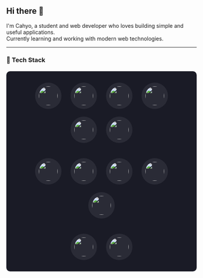 ## Hi there 👋

I'm Cahyo, a student and web developer who loves building simple and useful applications.  
Currently learning and working with modern web technologies.

---

### 🎨 Tech Stack

<div align="center" style="background: #1a1b26; padding: 20px; border-radius: 10px; margin: 20px 0;">
  <!-- Frontend -->
  <div style="margin-bottom: 20px;">
    <img src="https://cdn.jsdelivr.net/gh/devicons/devicon/icons/html5/html5-original.svg" width="50" style="margin: 10px; padding: 10px; background: #2a2b36; border-radius: 50%;" />
    <img src="https://cdn.jsdelivr.net/gh/devicons/devicon/icons/css3/css3-original.svg" width="50" style="margin: 10px; padding: 10px; background: #2a2b36; border-radius: 50%;" />
    <img src="https://cdn.jsdelivr.net/gh/devicons/devicon/icons/bootstrap/bootstrap-original.svg" width="50" style="margin: 10px; padding: 10px; background: #2a2b36; border-radius: 50%;" />
    <img src="https://cdn.jsdelivr.net/gh/devicons/devicon/icons/tailwindcss/tailwindcss-plain.svg" width="50" style="margin: 10px; padding: 10px; background: #2a2b36; border-radius: 50%;" />
    <img src="https://cdn.jsdelivr.net/gh/devicons/devicon/icons/javascript/javascript-original.svg" width="50" style="margin: 10px; padding: 10px; background: #2a2b36; border-radius: 50%;" />
    <img src="https://cdn.jsdelivr.net/gh/devicons/devicon/icons/react/react-original.svg" width="50" style="margin: 10px; padding: 10px; background: #2a2b36; border-radius: 50%;" />
  </div>

  <!-- Backend & Database -->
  <div style="margin-bottom: 20px;">
    <img src="https://cdn.jsdelivr.net/gh/devicons/devicon/icons/python/python-original.svg" width="50" style="margin: 10px; padding: 10px; background: #2a2b36; border-radius: 50%;" />
    <img src="https://cdn.jsdelivr.net/gh/devicons/devicon/icons/nodejs/nodejs-original.svg" width="50" style="margin: 10px; padding: 10px; background: #2a2b36; border-radius: 50%;" />
    <img src="https://cdn.jsdelivr.net/gh/devicons/devicon/icons/nextjs/nextjs-line.svg" width="50" style="margin: 10px; padding: 10px; background: #2a2b36; border-radius: 50%;" />
    <img src="https://cdn.jsdelivr.net/gh/devicons/devicon/icons/mongodb/mongodb-original.svg" width="50" style="margin: 10px; padding: 10px; background: #2a2b36; border-radius: 50%;" />
    <img src="https://cdn.jsdelivr.net/gh/devicons/devicon/icons/mysql/mysql-original.svg" width="50" style="margin: 10px; padding: 10px; background: #2a2b36; border-radius: 50%;" />
  </div>

  <!-- Tools -->
  <div>
    <img src="https://cdn.jsdelivr.net/gh/devicons/devicon/icons/git/git-original.svg" width="50" style="margin: 10px; padding: 10px; background: #2a2b36; border-radius: 50%;"/>
    <img src="https://cdn.jsdelivr.net/gh/devicons/devicon/icons/figma/figma-original.svg" width="50" style="margin: 10px; padding: 10px; background: #2a2b36; border-radius: 50%;"/>
  </div>
</div>

